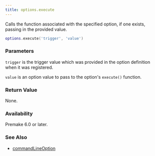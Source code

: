 ```yaml
---
title: options.execute
---
```


Calls the function associated with the specified option, if one exists, passing in the provided value.

```lua
options.execute('trigger', 'value')
```

### Parameters

`trigger` is the trigger value which was provided in the option definition when it was registered.

`value` is an option value to pass to the option's `execute()` function.

### Return Value

None.

### Availability

Premake 6.0 or later.

### See Also

* [commandLineOption](commandLineOption.md)
